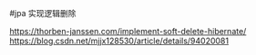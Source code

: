 

#jpa 实现逻辑删除

https://thorben-janssen.com/implement-soft-delete-hibernate/
https://blog.csdn.net/mjjx128530/article/details/94020081

